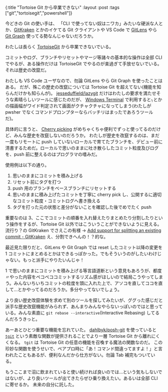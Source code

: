 {:title "Tortoise Git から卒業できない"
:layout :post
:tags ["git","tortoisegit","powershell"]}

今どきの Git の使い手は、 「CLI で使ってない奴はニワカ」みたいな硬派な人とか、[GitKraken](https://www.gitkraken.com/) とかのイケてる Git クライアントや VS Code で [GitLens](https://marketplace.visualstudio.com/items?itemName=eamodio.gitlens) やら [Git Graph](https://marketplace.visualstudio.com/items?itemName=mhutchie.git-graph) 使ってる勢なんじゃないだろうか。

わたしは長らく [TortoiseGit](https://tortoisegit.org/) から卒業できないでいる。

コミットやログ、ブランチやリセットやマージ等諸々の基本的な操作は全部 CLI でやるが、ある操作だけは TortoiseGit でやるのが楽過ぎて手放せないでいる。それは歴史の改竄だ。

わたしも VS Code ユーザなので、勿論 GitLens やら Git Graph を使ったことはある。
だが、殊この歴史の改竄については Tortoise Git を超えてない(機能を知らんだけかも知らんが)。
[jesseduffield/lazygit](https://github.com/jesseduffield/lazygit) だけはわたしの要求を満たせそうな素晴らしいツールに感じたのだが、 [Windows Terminal](https://github.com/microsoft/terminal) で利用すると`┐`とかの描画幅がワイド判定されて画面がクチャクチャになってしまう(わたしが pwsher でなくコマンドプロンプターならバッチリはまったであろうツールだ)。

具体的に言うと、 [Cherry picking](https://tortoisegit.org/docs/tortoisegit/tgit-dug-cherrypick.html) がめちゃくちゃ便利でずっと使ってるのだけど、みんな歴史を改竄しないのだろうか。
わたしが歴史を改竄するのは、まだ一度もリモートに push していないローカルで育てたブランチを、デビュー前に清書するためだ。ローカルで思いのままに吐き散らしたコミット粒度及びログを、push 前に整えるのはプログラマの嗜みだ。

使用例は以下の通り。

1. 思いのままにコミットを積み上げる
2. リセット前にタグを打つ
3. push 用のブランチをベースブランチにリセットする
4. 思いのままに積み上げたコミットを丁寧に cherry pick し、公開するに適切なコミット粒度・コミットログへ書き換える
5. タグを打った元の状態と差分がないことを確認した後でめでたく push

重要なのは 3、ここでコミットの順番を入れ替えたりまとめたり分割したりという操作をするが、Tortoise Git 以外ではこういうことができないように見える。流行り？の GitKraken でさえこの有様 → [Add support for splitting an existing commit - GitKraken](https://feedback.gitkraken.com/suggestions/191932/add-support-for-splitting-an-existing-commit)
え、分割できへんの！？的な。

最近見た限りだと、GitLens や Git Graph では reset したコミット以降の変更を 1 コミットにまとめるとかはできるっぽかった。でもそういうのがしたいわけじゃない。もっと派手にやりたいんじゃ！

1 で思いのままにコミットを積み上げる等言語道断という意見もあろうが、都度〃やった内容をペコペココミットするリズム感がほしいので結局こうやってしまう。みんないちいちコミットの粒度を頭に入れた上で、アソコを直してココを直して...とかやってるのだろうか。多分やってないでしょう。

より良い歴史改竄体験を求めて別のツールを探してみたいが、ググった感じだと派手な歴史改竄機能がみられず、あんまりみんなやらないっぽいのではと思っている。みんな素直に `git rebase --interactive`(Interactive Rebasing) してるんだろうきっと。

あーあとひとつ重要な機能を忘れていた。 [dahlbyk/posh-git](https://github.com/dahlbyk/posh-git) を使っていると [`tgit`](https://github.com/dahlbyk/posh-git/wiki/Posh--Git-Module-Functions) という素敵な関数が提供されることでより一層 Tortoise Git から離れにくくなる。 `tgit` は Tortoise Git の任意の機能を召喚する魔法の関数なのだ。
この珍妙な関数を使うせいで、ペアプロ時に「あ！コマンド間違ってますよ！」と言われたこともあるが、便利なんだから仕方がない。勿論 Tab 補完もついている。

もうここまで沼に飲まれていると使い続ければ良いのでは...という気もしないではないが、より良いツールが出てきたらぜひ乗り換えたい。あるいは全部 CLI に寄せるか。
未来の自分に託した。
